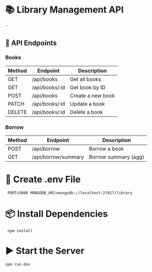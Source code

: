 


# 📚 Library Management API
``

## 📌 API Endpoints

### Books

| Method | Endpoint         | Description         |
|--------|------------------|---------------------|
| GET    | /api/books       | Get all books       |
| GET    | /api/books/:id   | Get book by ID      |
| POST   | /api/books       | Create a new book   |
| PATCH  | /api/books/:id   | Update a book       |
| DELETE | /api/books/:id   | Delete a book       |

### Borrow

| Method | Endpoint               | Description            |
|--------|------------------------|------------------------|
| POST   | /api/borrow            | Borrow a book          |
| GET    | /api/borrow/summary    | Borrow summary (agg)   |




# 🧪 Create .env File
``
PORT=5000
MONGODB_URI=mongodb://localhost:27017/library``


# 📦 Install Dependencies
``
npm install``

# ▶️ Start the Server 
` npm run dev ` 